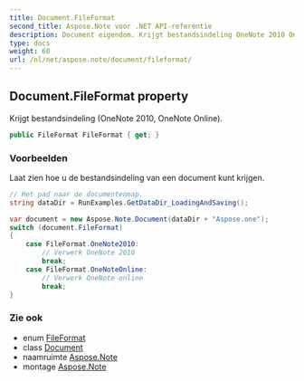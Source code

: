 ```yaml
---
title: Document.FileFormat
second_title: Aspose.Note voor .NET API-referentie
description: Document eigendom. Krijgt bestandsindeling OneNote 2010 OneNote Online.
type: docs
weight: 60
url: /nl/net/aspose.note/document/fileformat/
---
```

## Document.FileFormat property

Krijgt bestandsindeling (OneNote 2010, OneNote Online).

```csharp
public FileFormat FileFormat { get; }
```

### Voorbeelden

Laat zien hoe u de bestandsindeling van een document kunt krijgen.

```csharp
// Het pad naar de documentenmap.
string dataDir = RunExamples.GetDataDir_LoadingAndSaving();

var document = new Aspose.Note.Document(dataDir + "Aspose.one");
switch (document.FileFormat)
{
    case FileFormat.OneNote2010:
        // Verwerk OneNote 2010
        break;
    case FileFormat.OneNoteOnline:
        // Verwerk OneNote online
        break;
}
```

### Zie ook

* enum [FileFormat](../../fileformat/)
* class [Document](../)
* naamruimte [Aspose.Note](../../document/)
* montage [Aspose.Note](../../../)


